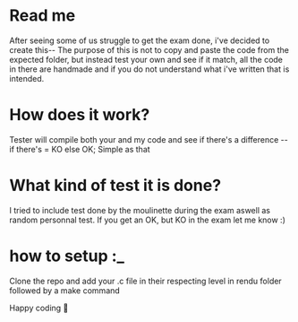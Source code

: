 # Read me

After seeing some of us struggle to get the exam done, i've decided to create this--
The purpose of this is not to copy and paste the code from the expected folder, but instead test your own and see if it match, all the code in there are handmade and if you do not understand what i've written that is intended.

# How does it work?
Tester will compile both your and my code and see if there's a difference -- if there's = KO else OK; Simple as that

# What kind of test it is done?
I tried to include test done by the moulinette during the exam aswell as random personnal test. If you get an OK, but KO in the exam let me know :)

# how to setup :_
Clone the repo and add your .c file in their respecting level in rendu folder followed by a make command


Happy coding 🤡
